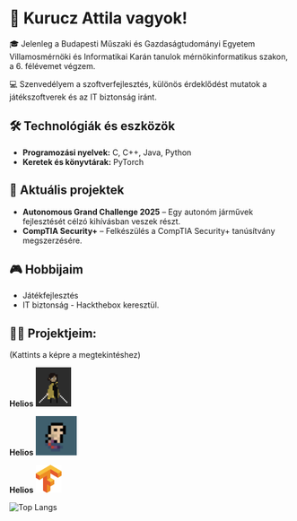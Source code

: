 # 👋 Kurucz Attila vagyok!

🎓 Jelenleg a Budapesti Műszaki és Gazdaságtudományi Egyetem Villamosmérnöki és Informatikai Karán tanulok mérnökinformatikus szakon, a 6. félévemet végzem.

💻 Szenvedélyem a szoftverfejlesztés, különös érdeklődést mutatok a játékszoftverek és az IT biztonság iránt.

## 🛠️ Technológiák és eszközök

- **Programozási nyelvek:** C, C++, Java, Python
- **Keretek és könyvtárak:** PyTorch

## 🚀 Aktuális projektek

- **Autonomous Grand Challenge 2025** – Egy autonóm járművek fejlesztését célzó kihívásban veszek részt.
- **CompTIA Security+** – Felkészülés a CompTIA Security+ tanúsítvány megszerzésére.

## 🎮 Hobbijaim

- Játékfejlesztés
- IT biztonság - Hackthebox
keresztül.

## 🧑‍💻 Projektjeim:
<p>(Kattints a képre a megtekintéshez)</p>


<div>
  <b>Helios</b>
  <a href="https://github.com/Kuruczattila2003/Hausaufgabe3">
    <img height="70" src="images/Helios.png" alt="PyTorch Logo">
  </a>
</div>
<p></p> 
<div>
  <b>Helios</b>
  <a href="https://github.com/Kuruczattila2003/Hausaufgabe3">
    <img height="70" src="images/Prog2.png" alt="PyTorch Logo">
  </a>
</div>
<p></p> 
<div>
  <b>Helios</b>
  <a href="https://github.com/Kuruczattila2003/Hausaufgabe3">
      <img height="50" src="images/tensorflow.png" alt="TensorFlow Logo">
  </a>
</div>



<p></p>

![Top Langs](https://github-readme-stats.vercel.app/api/top-langs/?username=Kuruczattila2003&layout=compact&theme=tokyonight)


